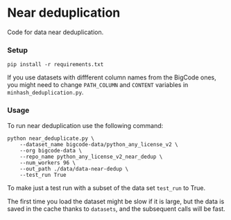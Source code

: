 # Near deduplication

Code for data near deduplication.

### Setup 
````
pip install -r requirements.txt
````

If you use datasets with diffferent column names from the BigCode ones, you might need to change `PATH_COLUMN` and `CONTENT` variables in `minhash_deduplication.py`. 

### Usage 
To run near deduplication use the following command:
````
python near_deduplicate.py \
    --dataset_name bigcode-data/python_any_license_v2 \
    --org bigcode-data \
    --repo_name python_any_license_v2_near_dedup \
    --num_workers 96 \
    --out_path ./data/data-near-dedup \
    --test_run True
```` 
To make just a test run with a subset of the data set `test_run` to True. 

The first time you load the dataset might be slow if it is large, but the data is saved in the cache thanks to `datasets`, and the subsequent calls will be fast.